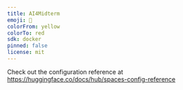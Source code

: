 ```yaml
---
title: AI4Midterm
emoji: 🐨
colorFrom: yellow
colorTo: red
sdk: docker
pinned: false
license: mit
---
```


Check out the configuration reference at https://huggingface.co/docs/hub/spaces-config-reference
